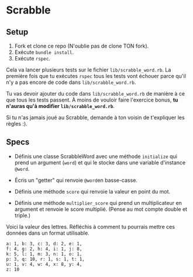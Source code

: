 # Scrabble

## Setup

1. Fork et clone ce repo (N'oublie pas de clone TON fork).
2. Exécute `bundle install`.
3. Exécute `rspec`.

Cela va lancer plusieurs tests sur le fichier `lib/scrabble_word.rb`. La première fois que tu exécutes `rspec` tous les tests vont échouer parce qu'il n'y a pas encore de code dans `lib/scrabble_word.rb`.

Tu vas devoir ajouter du code dans `lib/scrabble_word.rb` de manière à ce que tous les tests passent. À moins de vouloir faire l'exercice bonus, **tu n'auras qu'à modifier `lib/scrabble_word.rb`**.

Si tu n'as jamais joué au Scrabble, demande à ton voisin de t'expliquer les règles :).

## Specs

* Définis une classe ScrabbleWord avec une méthode `initialize` qui prend un argument (`word`) et qui le stocke dans une variable d'instance `@word`.

* Écris un "getter" qui renvoie `@word`en basse-casse.

* Définis une méthode `score` qui renvoie la valeur en point du mot.

* Définis une méthode `multiplier_score` qui prend un multiplicateur en argument et renvoie le score multiplié. (Pense au mot compte double et triple.)

Voici la valeur des lettres. Réfléchis à comment tu pourrais mettre ces données dans un format utilisable.


```
a: 1, b: 3, c: 3, d: 2, e: 1,
f: 4, g: 2, h: 4, i: 1, j: 8,
k: 5, l: 1, m: 3, n: 1, o: 1,
p: 3, q: 10, r: 1, s: 1, t: 1,
u: 1, v: 4, w: 4, x: 8, y: 4,
z: 10
```

